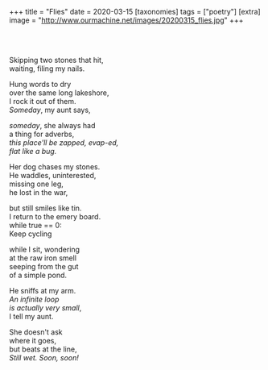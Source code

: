 +++
title = "Flies"
date = 2020-03-15
[taxonomies]
tags = ["poetry"]
[extra]
image = "http://www.ourmachine.net/images/20200315_flies.jpg"
+++

<br><br>

Skipping two stones that hit,  
waiting, filing my nails.

Hung words to dry  
over the same long lakeshore,  
I rock it out of them.    
_Someday_, my aunt says,

_someday_, she always had  
a thing for adverbs,  
_this place'll be zapped, evap-ed,  
flat like a bug._

Her dog chases my stones.  
He waddles, uninterested,  
missing one leg,  
he lost in the war,

but still smiles like tin.  
I return to the emery board.  
while true == 0:  
Keep cycling 

while I sit, wondering  
at the raw iron smell   
seeping from the gut  
of a simple pond.

He sniffs at my arm.  
_An infinite loop  
is actually very small_,  
I tell my aunt.

She doesn't ask  
where it goes,  
but beats at the line,  
_Still wet. Soon, soon!_
